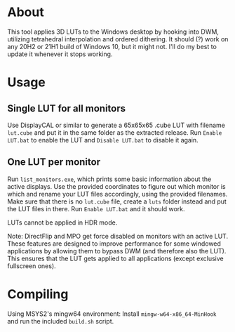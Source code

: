 # About
This tool applies 3D LUTs to the Windows desktop by hooking into DWM, utilizing tetrahedral interpolation and ordered dithering. It should (?) work on any 20H2 or 21H1 build of Windows 10, but it might not. I'll do my best to update it whenever it stops working.

# Usage
## Single LUT for all monitors
Use DisplayCAL or similar to generate a 65x65x65 .cube LUT with filename `lut.cube` and put it in the same folder as the extracted release. Run `Enable LUT.bat` to enable the LUT and `Disable LUT.bat` to disable it again.

## One LUT per monitor
Run `list_monitors.exe`, which prints some basic information about the active displays. Use the provided coordinates to figure out which monitor is which and rename your LUT files accordingly, using the provided filenames. Make sure that there is no `lut.cube` file, create a `luts` folder instead and put the LUT files in there. Run `Enable LUT.bat` and it should work.

LUTs cannot be applied in HDR mode.

Note: DirectFlip and MPO get force disabled on monitors with an active LUT. These features are designed to improve performance for some windowed applications by allowing them to bypass DWM (and therefore also the LUT). This ensures that the LUT gets applied to all applications (except exclusive fullscreen ones).

# Compiling
Using MSYS2's mingw64 environment: Install `mingw-w64-x86_64-MinHook` and run the included `build.sh` script.
